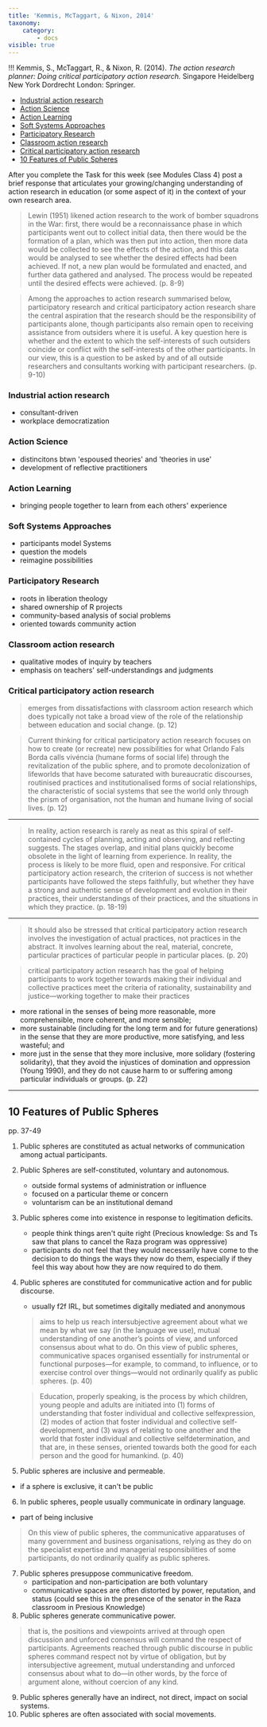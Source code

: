 ```yaml
---
title: 'Kemmis, McTaggart, & Nixon, 2014'
taxonomy:
    category:
        - docs
visible: true
---
```


!!! Kemmis, S., McTaggart, R., & Nixon, R. (2014). *The action research planner: Doing critical participatory action research.* Singapore Heidelberg New York Dordrecht London: Springer.

<!-- TOC -->

- [Industrial action research](#industrial-action-research)
- [Action Science](#action-science)
- [Action Learning](#action-learning)
- [Soft Systems Approaches](#soft-systems-approaches)
- [Participatory Research](#participatory-research)
- [Classroom action research](#classroom-action-research)
- [Critical participatory action research](#critical-participatory-action-research)
- [10 Features of Public Spheres](#10-features-of-public-spheres)

<!-- /TOC -->

After you complete the Task for this week (see Modules Class 4) post a brief response that articulates your growing/changing  understanding of action research in education (or some aspect of it) in the context of your own research area.

> Lewin (1951) likened action research to the work of bomber squadrons in the War: first, there would be a reconnaissance phase in which participants went out to collect initial data, then there would be the formation of a plan, which was then put into action, then more data would be collected to see the effects of the action, and this data would be analysed to see whether the desired effects had been achieved. If not, a new plan would be formulated and enacted, and further data gathered and analysed. The process would be repeated until the desired effects were achieved. (p. 8-9)

> Among the approaches to action research summarised below, participatory research and critical participatory action research share the central aspiration that the research should be the responsibility of participants alone, though participants also remain open to receiving assistance from outsiders where it is useful. A key question here is whether and the extent to which the self-interests of such outsiders coincide or conflict with the self-interests of the other participants. In our view, this is a question to be asked by and of all outside researchers and consultants working with participant researchers. (p. 9-10)

### Industrial action research
- consultant-driven
- workplace democratization

### Action Science
- distincitons btwn 'espoused theories' and 'theories in use'
- development of reflective practitioners

### Action Learning
- bringing people together to learn from each others' experience

### Soft Systems Approaches
- participants model Systems
- question the models
- reimagine possibilities

### Participatory Research
- roots in liberation theology
- shared ownership of R projects
- community-based analysis of social problems
- oriented towards community action

### Classroom action research
- qualitative modes of inquiry by teachers
- emphasis on teachers' self-understandings and judgments

### Critical participatory action research
> emerges from dissatisfactions with classroom action research which does typically not take a broad view of the role of the relationship between education and social change. (p. 12)

> Current thinking for critical participatory action research focuses on how to create (or recreate) new possibilities for what Orlando Fals Borda calls vivéncia (humane forms of social life) through the revitalization of the public sphere, and to promote decolonization of lifeworlds that have become saturated with bureaucratic discourses, routinised practices and institutionalised forms of social relationships, the characteristic of social systems that see the world only through the prism of organisation, not the human and humane living of social lives. (p. 12)

---

> In reality, action research is rarely as neat as this spiral of self-contained cycles of planning, acting and observing, and reflecting suggests. The stages overlap, and initial plans quickly become obsolete in the light of learning from experience. In reality, the process is likely to be more fluid, open and responsive. For critical participatory action research, the criterion of success is not whether participants have followed the steps faithfully, but whether they have a strong and authentic sense of development and evolution in their practices, their understandings of their practices, and the situations in which they practice. (p. 18-19)


---

> It should also be stressed that critical participatory action research involves the investigation of actual practices, not practices in the abstract. It involves learning about the real, material, concrete, particular practices of particular people in particular places. (p. 20)

> critical participatory action research has the goal of helping participants to work together towards making their individual and collective practices meet the criteria of rationality, sustainability and justice—working together to make their practices
- more rational in the senses of being more reasonable, more comprehensible, more coherent, and more sensible;
- more sustainable (including for the long term and for future generations) in the sense that they are more productive, more satisfying, and less wasteful; and
- more just in the sense that they more inclusive, more solidary (fostering solidarity), that they avoid the injustices of domination and oppression (Young 1990), and they do not cause harm to or suffering among particular individuals or
groups. (p. 22)

---

## 10 Features of Public Spheres
pp. 37-49

1. Public spheres are constituted as actual networks of communication among actual
participants.
2. Public Spheres are self-constituted, voluntary and autonomous.
   - outside formal systems of administration or influence
   - focused on a particular theme or concern
   - voluntarism can be an institutional demand
3. Public spheres come into existence in response to legitimation deficits.
   - people think things aren't quite right (Precious knowledge: Ss and Ts saw that plans to cancel the Raza program was oppressive)
   - participants do not feel that they would necessarily have come to the decision to do things the ways they now do them, especially if they feel this way about how they are now required to do them.
4. Public spheres are constituted for communicative action and for public discourse.
   - usually f2f IRL, but sometimes digitally mediated and anonymous
    > aims to help us reach intersubjective agreement about what we mean by what we say (in the language we use), mutual understanding of one another’s points of view, and unforced consensus about what to do. On this view of public spheres, communicative spaces organised essentially for instrumental or functional purposes—for example, to command, to influence, or to exercise control over things—would not ordinarily qualify as public spheres. (p. 40)

    > Education, properly speaking, is the process by which children, young people and adults are initiated into (1) forms of understanding that foster individual and collective selfexpression, (2) modes of action that foster individual and collective self-development, and (3) ways of relating to one another and the world that foster individual and collective selfdetermination, and that are, in these senses, oriented towards both the good for each person and the good for humankind. (p. 40)


5. Public spheres are inclusive and permeable.
  - if a sphere is exclusive, it can't be public
6. In public spheres, people usually communicate in ordinary language.
  - part of being inclusive
   > On this view of public spheres, the communicative apparatuses of many government and business organisations, relying as they do on the specialist expertise and managerial responsibilities of some participants, do not ordinarily qualify as public spheres.

7. Public spheres presuppose communicative freedom.
   - participation and non-participation are both voluntary
   - communicative spaces are often distorted by power, reputation, and status (could see this in the presence of the senator in the Raza classroom in Presious Knowledge)
8. Public spheres generate communicative power.
  > that is, the positions and viewpoints arrived at through open discussion and unforced consensus will command the respect of participants. Agreements reached through public discourse in public spheres command respect not by virtue of obligation, but by intersubjective agreement, mutual understanding and unforced consensus about what to do—in other words, by the force of argument alone, without coercion of any kind.

9. Public spheres generally have an indirect, not direct, impact on social systems.
10. Public spheres are often associated with social movements.
